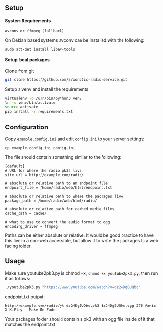 ## Setup

#### System Requirements

```
avconv or ffmpeg (fallback)
```

On Debian based systems avconv can be installed with the following:

```
sudo apt-get install libav-tools
```


#### Setup local packages

Clone from git

```bash
git clone https://github.com/z/xonotic-radio-service.git
```

Setup a venv and install the requirements

```bash
virtualenv -p /usr/bin/python3 venv
ln -s venv/bin/activate
source activate
pip install -r requirements.txt
```

## Configuration

Copy `example.config.ini` and edit `config.ini` to your server settings:

```bash
cp example.config.ini config.ini
```

The file should contain something similar to the following:

```
[default]
# URL for where the radio pk3s live
site_url = http://example.com/radio/

# absolute or relative path to an endpoint file
endpoint_file = /home/radio/web/html/endpoint.txt

# absolute or relative path to where the packages live
package_path = /home/radio/web/html/radio/

# absolute or relative path for cached media files
cache_path = cache/

# what to use to convert the audio format to ogg
encoding_driver = ffmpeg
```

Paths can be either absolute or relative. It would be good practice to have this live in a non-web accessible, but allow it to write the packages to a web facing folder.

## Usage

Make sure youtube2pk3.py is chmod +x, `chmod +x youtube2pk3.py`, then run it as follows:


```bash
./youtube2pk3.py "https://www.youtube.com/watch?v=dz24DgBUQbc"
```

endpoint.txt output:


```
http://example.com/radio/yt-dz24DgBUQbc.pk3 dz24DgBUQbc.ogg 276 Vanic X K.Flay - Make Me Fade
```

Your packages folder should contain a pk3 with an ogg file inside of it that matches the endpoint.txt
